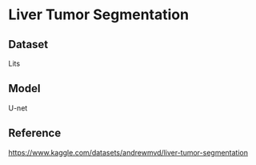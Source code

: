 # Liver Tumor Segmentation

## Dataset
Lits

## Model
U-net

## Reference
https://www.kaggle.com/datasets/andrewmvd/liver-tumor-segmentation